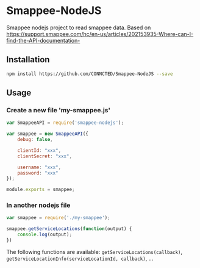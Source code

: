 # Smappee-NodeJS
Smappee nodejs project to read smappee data.
Based on https://support.smappee.com/hc/en-us/articles/202153935-Where-can-I-find-the-API-documentation-

## Installation
```bash
npm install https://github.com/CONNCTED/Smappee-NodeJS --save
```

## Usage
### Create a new file 'my-smappee.js'
```javascript
var SmappeeAPI = require('smappee-nodejs');

var smappee = new SmappeeAPI({
    debug: false,

    clientId: "xxx",
    clientSecret: "xxx",

    username: "xxx",
    password: "xxx"
});

module.exports = smappee;
```

### In another nodejs file
```javascript
var smappee = require('./my-smappee');

smappee.getServiceLocations(function(output) {
    console.log(output);
})
```

The following functions are available: 
`getServiceLocations(callback)`, `getServiceLocationInfo(serviceLocationId, callback)`, ... 


